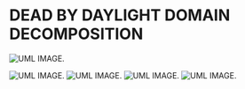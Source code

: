 # DEAD BY DAYLIGHT DOMAIN DECOMPOSITION
![UML IMAGE.](https://img.plantuml.biz/plantuml/dpng/pPNFJkCm4CRlUGeVWw0yGBL2L0k87bPQqIBENdkoU77io9u48iIxuxzfcgOiDyWXKZpZyU_xFB4lBLA3RIsBWabgBRdP_2B5Qq7Sio0kY639aXYWN2lPaol1K6X5JVzZspTmHjORdtCH9x3M650OXfOf52BXTKfMd8UnyWdw9Oa5EYhR8Vaa9MuDLLRubRQwH9SNitFulk6-oadnLXH28PYACaWbClqfsG2sJLdPsWbmilBaQpyXOXpKInal0dE2Mo4vinKrcA6u8_FVFtNTIF1gLy6OiTfE2-uXGcAPT5PIKmnbOzLRe18VmsgtL749PYUWaRG7SzqvIp_UXBXssWGdU9JhX8-PeYT7TAyGANkQyTj3xWqxVFh7eg4CoO4E8hmdTQ2UxebMmVviL-1Ft8zH_dB6af6mYPxWyHrKuFgEvVJoWr9PKYTSsrDvh4boUAPPScXYtZ1ZjdaYI1_TW1S4nVSzspdKWJ62mp6o8Jw3DiGcRBiv-t2HRQt-jGRujsIx0cWUTAl-JxSWwFyp1nH_r56JV06sVbQVS7HXWFb2_M-Z_ngmDfqFNmk_LXKm_7ODCGOuFx-OEoPc3bEVwS-CIIFvuTWd_iBpN-csAYwTMdSVlWC0)

![UML IMAGE.](https://i3.ytimg.com/ebe/an_webp/usamVIcwQ-M/mqdefault_6s.webp?du=3000&sqp=CJPimcAG&rs=AOn4CLDeCLvSaHQW5Z_SdN82LagNSZKMSQ) ![UML IMAGE.](https://i3.ytimg.com/ebe/an_webp/LTeHoNKQpSE/mqdefault_6s.webp?du=3000&sqp=COTPmcAG&rs=AOn4CLCwJIJoFB3kbmzF1gYEdB5mzoqvmg) ![UML IMAGE.](https://i3.ytimg.com/ebe/an_webp/pIVkcQ7Cr4Y/mqdefault_6s.webp?du=3000&sqp=CIabmcAG&rs=AOn4CLBnJIktUrCBjpQDc7-myka2B9YUDg) ![UML IMAGE.](https://i3.ytimg.com/ebe/an_webp/rlfOcLYAj6s/mqdefault_6s.webp?du=3000&sqp=CLnOmcAG&rs=AOn4CLC1UeggKDQFC0uXrThFUzOAfQFtVQ)
